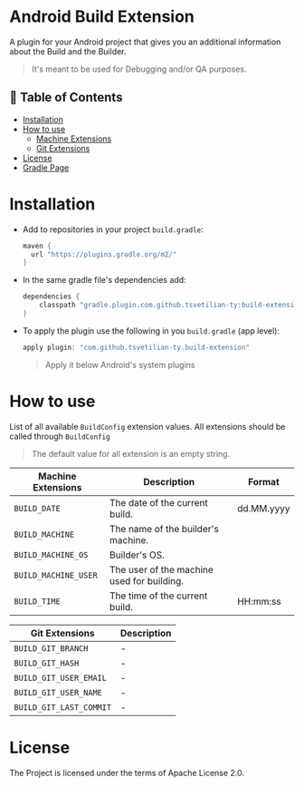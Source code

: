 # Android Build Extension

A plugin for your Android project that gives you an additional information about the Build and the Builder.

> It's meant to be used for Debugging and/or QA purposes.

## 🚩 Table of Contents

- [Installation](#installation)
- [How to use](#how-to-use)
    - [Machine Extensions](#how-to-use)
    - [Git Extensions](#how-to-use)
- [License](#license)
- [Gradle Page](https://plugins.gradle.org/plugin/com.github.tsvetilian-ty.build-extension)

# Installation

- Add to repositories in your project `build.gradle`:

    ```groovy
    maven {
      url "https://plugins.gradle.org/m2/"
    }
    ```
    
 - In the same gradle file's dependencies add:

    ```groovy
   dependencies {
        classpath "gradle.plugin.com.github.tsvetilian-ty:build-extension:2.00.0"
    }
    ```
    
- To apply the plugin use the following in you `build.gradle` (app level):

    ```groovy
    apply plugin: "com.github.tsvetilian-ty.build-extension"
    ```
    > Apply it below Android's system plugins
    
 # How to use
 
List of all available `BuildConfig` extension values. All extensions should be called through `BuildConfig`
> The default value for all extension is an empty string.

| Machine Extensions | Description | Format |
| --- | --- | --- |
| `BUILD_DATE` | The date of the current build. | dd.MM.yyyy  |
| `BUILD_MACHINE` | The name of the builder's machine. |
| `BUILD_MACHINE_OS` | Builder's OS. |
| `BUILD_MACHINE_USER` | The user of the machine used for building. |
| `BUILD_TIME` | The time of the current build. | HH:mm:ss |

| Git Extensions | Description |
| --- | --- |
| `BUILD_GIT_BRANCH` | - |
| `BUILD_GIT_HASH` | - |
| `BUILD_GIT_USER_EMAIL` | - |
| `BUILD_GIT_USER_NAME` | - |
| `BUILD_GIT_LAST_COMMIT` | - |

# License
The Project is licensed under the terms of Apache License 2.0.
